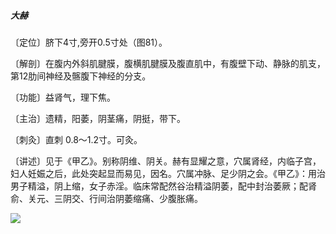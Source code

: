 ##### 大赫

〔定位〕脐下4寸,旁开0.5寸处（图81）。

〔解剖〕在腹内外斜肌腱膜，腹横肌腱膜及腹直肌中，有腹壁下动、静脉的肌支，第12肋间神经及髂腹下神经的分支。

〔功能〕益肾气，理下焦。

〔主治〕遗精，阳萎，阴茎痛，阴挺，带下。

〔刺灸〕直刺 0.8〜1.2寸。可灸。

〔讲述〕见于《甲乙》。别称阴维、阴关。赫有显耀之意，穴属肾经，内临子宫，妇人妊娠之后，此处突起显而易见，因名。穴属冲脉、足少阴之会。《甲乙》：用治男子精溢，阴上缩，女子赤淫。临床常配然谷治精溢阴萎，配中封治萎厥；配肾俞、关元、三阴交、行间治阴萎缩痛、少腹胀痛。

![](img/图81.jpg)
